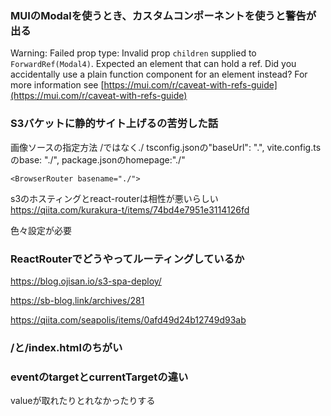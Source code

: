 ### MUIのModalを使うとき、カスタムコンポーネントを使うと警告が出る
Warning: Failed prop type: Invalid prop `children` supplied to `ForwardRef(Modal4)`. Expected an element that can hold a ref. Did you accidentally use a plain function component for an element instead? For more information see [https://mui.com/r/caveat-with-refs-guide](https://mui.com/r/caveat-with-refs-guide)

### S3バケットに静的サイト上げるの苦労した話
画像ソースの指定方法
/ではなく./
tsconfig.jsonの"baseUrl": ".",
vite.config.tsのbase: "./",
package.jsonのhomepage:"./"

```React
<BrowserRouter basename="./">
```
s3のホスティングとreact-routerは相性が悪いらしい
https://qiita.com/kurakura-t/items/74bd4e7951e3114126fd

色々設定が必要
### ReactRouterでどうやってルーティングしているか
https://blog.ojisan.io/s3-spa-deploy/

https://sb-blog.link/archives/281

https://qiita.com/seapolis/items/0afd49d24b12749d93ab

### /と/index.htmlのちがい

### eventのtargetとcurrentTargetの違い
valueが取れたりとれなかったりする